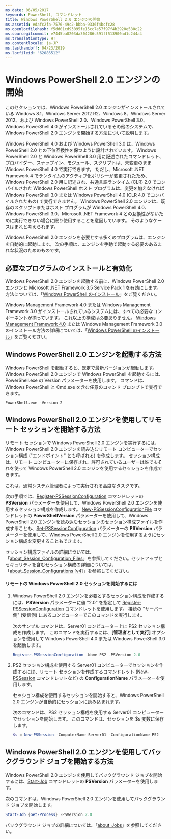 ```yaml
---
ms.date: 06/05/2017
keywords: PowerShell, コマンドレット
title: Windows PowerShell 2.0 エンジンの開始
ms.assetid: edafc2fa-7576-49c2-bbba-9336f4bcfc28
ms.openlocfilehash: f5dd01cd93095fe15cc7e57f97f4b2920e580c22
ms.sourcegitcommit: e7445ba8203da304286c591ff513900ad1c244a4
ms.translationtype: HT
ms.contentlocale: ja-JP
ms.lasthandoff: 04/23/2019
ms.locfileid: "62086512"
---
```

# <a name="starting-the-windows-powershell-20-engine"></a>Windows PowerShell 2.0 エンジンの開始

このセクションでは、Windows PowerShell 2.0 エンジンがインストールされている Windows 8.1、Windows Server 2012 R2、Windows 8、Windows Server 2012、および Windows PowerShell 2.0、Windows PowerShell 3.0、Windows PowerShell 4.0 がインストールされているその他のシステムで、Windows PowerShell 2.0 エンジンを開始する方法について説明します。

Windows PowerShell 4.0 および Windows PowerShell 3.0 は、Windows PowerShell 2.0 との下位互換性を保つように設計されています。 Windows PowerShell 2.0 と Windows PowerShell 3.0 用に記述されたコマンドレット、プロバイダー、スナップイン、モジュール、スクリプトは、未変更のまま Windows PowerShell 4.0 で実行できます。 ただし、Microsoft .NET Framework 4 でランタイムのアクティブ化ポリシーが変更されたため、Windows PowerShell 2.0 用に記述され、共通言語ランタイム (CLR) 2.0 でコンパイルされた Windows PowerShell ホスト プログラムは、変更を加えなければ Windows PowerShell 3.0 または Windows PowerShell 4.0 (CLR 4.0 でコンパイルされたもの) で実行できません。 Windows PowerShell 2.0 エンジンは、既存のスクリプトまたはホスト プログラムが Windows PowerShell 4.0、Windows PowerShell 3.0、Microsoft .NET Framework 4 との互換性がないために実行できない場合に限り使用することを意図しています。 そのようなケースはまれと考えられます。

Windows PowerShell 2.0 エンジンを必要とする多くのプログラムは、エンジンを自動的に起動します。 次の手順は、エンジンを手動で起動する必要のあるまれな状況のためのものです。

## <a name="installing-and-enabling-required-programs"></a>必要なプログラムのインストールと有効化

Windows PowerShell 2.0 エンジンを起動する前に、Windows PowerShell 2.0 エンジンと Microsoft .NET Framework 3.5 Service Pack 1 を有効にします。 方法については、「[Windows PowerShell のインストール](../install/Installing-Windows-PowerShell.md)」をご覧ください。

Windows Management Framework 4.0 または Windows Management Framework 3.0 がインストールされているシステムには、すべての必要なコンポーネントが揃っています。 これ以上の構成は必要ありません。 [Windows Management Framework 4.0](https://go.microsoft.com/fwlink/?LinkID=293881) または Windows Management Framework 3.0 のインストール方法の詳細については、「[Windows PowerShell のインストール](../install/Installing-Windows-PowerShell.md)」をご覧ください。

## <a name="how-to-start-the-windows-powershell-20-engine"></a>Windows PowerShell 2.0 エンジンを起動する方法

Windows PowerShell を起動すると、既定で最新バージョンが起動します。 Windows PowerShell 2.0 エンジンで Windows PowerShell を起動するには、PowerShell.exe の Version パラメーターを使用します。 コマンドは、Windows PowerShell と Cmd.exe を含む任意のコマンド プロンプトで実行できます。

```
PowerShell.exe -Version 2
```

## <a name="how-to-start-a-remote-session-with-the-windows-powershell-20-engine"></a>Windows PowerShell 2.0 エンジンを使用してリモート セッションを開始する方法

リモート セッションで Windows PowerShell 2.0 エンジンを実行するには、Windows PowerShell 2.0 エンジンを読み込むリモート コンピューターでセッション構成 ("エンドポイント" とも呼ばれる) を作成します。 セッション構成は、リモート コンピューターに保存され、許可されているユーザーは誰でもそれを使って Windows PowerShell 2.0 エンジンを使用するセッションを作成できます。

これは、通常システム管理者によって実行される高度なタスクです。

次の手順では、[Register-PSSessionConfiguration](https://technet.microsoft.com/library/e9152ae2-bd6d-4056-9bc7-dc1893aa29ea) コマンドレットの **PSVersion** パラメーターを使用して、Windows PowerShell 2.0 エンジンを使用するセッション構成を作成します。 [New-PSSessionConfigurationFile](https://technet.microsoft.com/library/5f3e3633-6e90-479c-aea9-ba45a1954866) コマンドレットの **PowerShellVersion** パラメーターを使用して、Windows PowerShell 2.0 エンジンを読み込むセッションのセッション構成ファイルを作成することも、[Set-PSSessionConfiguration](https://technet.microsoft.com/library/b21fbad3-1759-4260-b206-dcb8431cd6ea) パラメーターの **PSVersion** パラメーターを使用して、Windows PowerShell 2.0 エンジンを使用するようにセッション構成を変更することもできます。

セッション構成ファイルの詳細については、「[about_Session_Configuration_Files](https://technet.microsoft.com/library/c7217447-1ebf-477b-a8ef-4dbe9a1473b8)」を参照してください。セットアップとセキュリティを含むセッション構成の詳細については、「[about_Session_Configurations [v4]](https://technet.microsoft.com/library/a2fbe12a-350c-4d04-be50-24102824e3ab)」を参照してください。

#### <a name="to-start-a-remote-windows-powershell-20-session"></a>リモートの Windows PowerShell 2.0 セッションを開始するには

1. Windows PowerShell 2.0 エンジンを必要とするセッション構成を作成するには、**PSVersion** パラメーターに値 "2.0" を指定して [Register-PSSessionConfiguration](https://technet.microsoft.com/library/e9152ae2-bd6d-4056-9bc7-dc1893aa29ea) コマンドレットを使用します。 接続の "サーバー側" (受信側) にあるコンピューターでこのコマンドを実行します。

   次のサンプル コマンドは、Server01 コンピューター上に PS2 セッション構成を作成します。 このコマンドを実行するには、**[管理者として実行]** オプションを使用して Windows PowerShell 4.0 または Windows PowerShell 3.0 を起動します。

   ```powershell
   Register-PSSessionConfiguration -Name PS2 -PSVersion 2.0
   ```

2. PS2 セッション構成を使用する Server01 コンピューターでセッションを作成するには、リモート セッションを作成するコマンドレット ([New-PSSession](https://technet.microsoft.com/library/76f6628c-054c-4eda-ba7a-a6f28daaa26f) コマンドレットなど) の **ConfigurationName** パラメーターを使用します。

   セッション構成を使用するセッションを開始すると、Windows PowerShell 2.0 エンジンが自動的にセッションに読み込まれます。

   次のコマンドは、PS2 セッション構成を使用する Server01 コンピューターでセッションを開始します。 このコマンドは、セッションを $s 変数に保存します。

   ```powershell
   $s = New-PSSession -ComputerName Server01 -ConfigurationName PS2
   ```

## <a name="how-to-start-a-background-job-with-the-windows-powershell-20-engine"></a>Windows PowerShell 2.0 エンジンを使用してバックグラウンド ジョブを開始する方法

Windows PowerShell 2.0 エンジンを使用してバックグラウンド ジョブを開始するには、[Start-Job](https://technet.microsoft.com/library/2bc04935-0deb-4ec0-b856-d7290cca6442) コマンドレットの **PSVersion** パラメーターを使用します。

次のコマンドは、Windows PowerShell 2.0 エンジンを使用してバックグラウンド ジョブを開始します。

```powershell
Start-Job {Get-Process} -PSVersion 2.0
```

バックグラウンド ジョブの詳細については、「[about_Jobs](/powershell/module/microsoft.powershell.core/about/about_jobs)」を参照してください。